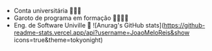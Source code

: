- Conta universitária ​🧙🏽‍♂️​
- Garoto de programa em formação 🦍​🤝🏿​🦍​
- Eng. de Software Univille 🥥​
![Anurag's GitHub stats](https://github-readme-stats.vercel.app/api?username=JoaoMeloReis&show icons=true&theme=tokyonight)
